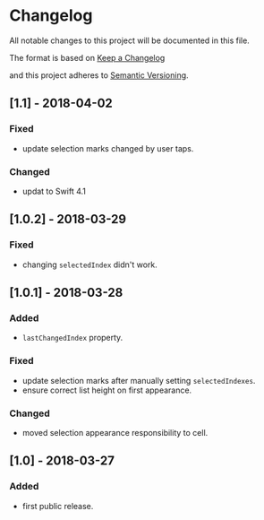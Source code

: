 # Changelog
All notable changes to this project will be documented in this file.

The format is based on [Keep a Changelog](http://keepachangelog.com/en/1.0.0/)

and this project adheres to [Semantic Versioning](http://semver.org/spec/v2.0.0.html).

## [1.1] - 2018-04-02

### Fixed
- update selection marks changed by user taps.

### Changed
- updat to Swift 4.1

## [1.0.2] - 2018-03-29

### Fixed
- changing `selectedIndex` didn't work.

## [1.0.1] - 2018-03-28

### Added
- `lastChangedIndex` property.

### Fixed
- update selection marks after manually setting `selectedIndexes`.
- ensure correct list height on first appearance.

### Changed
- moved selection appearance responsibility to cell.

## [1.0] - 2018-03-27

### Added
- first public release.
